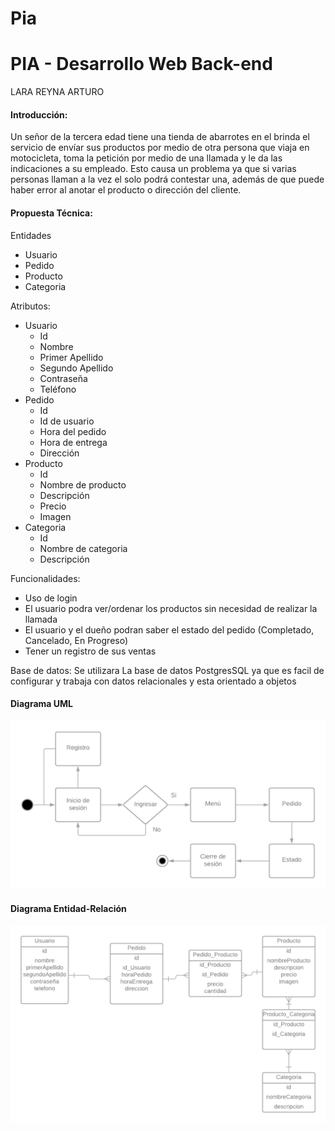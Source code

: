 # Pia
# PIA - Desarrollo Web Back-end

LARA REYNA ARTURO

#### Introducción:
Un señor de la tercera edad tiene una tienda de abarrotes en el brinda el servicio de envíar sus productos por medio de otra persona que viaja en motocicleta, toma la petición por medio de una llamada y le da las indicaciones a su empleado. Esto causa un problema ya que si varias personas llaman a la vez el solo podrá contestar una, además de que puede haber error al anotar el producto o dirección del cliente.

#### Propuesta Técnica:
Entidades
- Usuario
- Pedido
- Producto
- Categoria

Atributos:
- Usuario
	- Id
	- Nombre
	- Primer Apellido
	- Segundo Apellido
	- Contraseña
	- Teléfono
- Pedido
	- Id
	- Id de usuario
	- Hora del pedido
	- Hora de entrega
	- Dirección
- Producto
	- Id
	- Nombre de producto
	- Descripción 
	- Precio
	- Imagen
- Categoria
	- Id
	- Nombre de categoria
	- Descripción

Funcionalidades:
- Uso de login
- El usuario podra ver/ordenar los productos sin necesidad de realizar la llamada
- El usuario y el dueño podran saber el estado del pedido (Completado, Cancelado, En Progreso)
- Tener un registro de sus ventas

Base de datos:
Se utilizara La base de datos PostgresSQL ya que es facil de configurar y trabaja con datos relacionales y esta orientado a objetos

#### Diagrama UML
![](images/Diagrama%20UML.png)

#### Diagrama Entidad-Relación
![](images/Diagrama%20BD.png)
